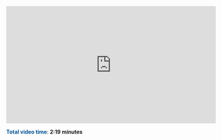 <iframe width="560" height="315" src="https://www.youtube.com/embed/hVAXlG73DF4" frameborder="0" allow="accelerometer; autoplay; encrypted-media; gyroscope; picture-in-picture" allowfullscreen></iframe>

<span style="color:#005294">**Total video time**</span>: **2:19 minutes**
<br>